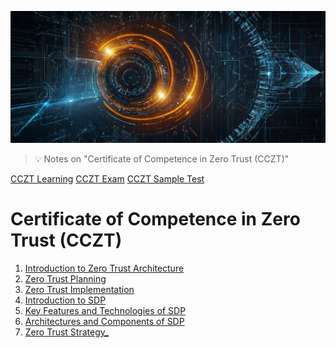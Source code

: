 ![Certificate of Competence in Zero Trust (CCZT)](images/cczt.jpg "Certificate of Competence in Zero Trust (CCZT)")

> :bulb: Notes on "Certificate of Competence in Zero Trust (CCZT)"


[CCZT Learning](https://knowledge.cloudsecurityalliance.org/certificate-of-competence-in-zero-trust-cczt)
[CCZT Exam](https://exams.cloudsecurityalliance.org/en)
[CCZT Sample Test](https://www.pass4future.com/questions/csa/cczt)

# Certificate of Competence in Zero Trust (CCZT)

1. [Introduction to Zero Trust Architecture](Introduction_to_Zero_Trust_Architecture.md)
2. [Zero Trust Planning](Zero_Trust_Planning.md)
3. [Zero Trust Implementation](Zero_Trust_Implementation.md)
4. [Introduction to SDP](Introduction_to_SDP.md)
5. [Key Features and Technologies of SDP](Key_Features_and_Technologies_of_SDP.md)
6. [Architectures and Components of SDP](Architectures_and_Components_of_SDP.md)
7. [Zero Trust Strategy_](Zero_Trust_Strategy.md)


